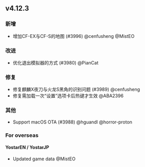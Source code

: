 ## v4.12.3

### 新增

- 增加CF-EX与CF-S的地图 (#3996) @cenfusheng @MistEO

### 改进

- 优化退出模拟器的方式 (#3980) @PianCat

### 修复

- 修复麒麟X夜刀与火龙S黑角的识别问题 (#3989) @cenfusheng
- 修复需加载一次“设置”选项卡后热键才生效 @ABA2396

### 其他

- Support macOS OTA (#3988) @hguandl @horror-proton

### For overseas

#### YostarEN / YostarJP

- Updated game data @MistEO
